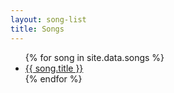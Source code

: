 ```yaml
---
layout: song-list
title: Songs
---
```


<ul>
{% for song in site.data.songs %}
<a href="{{ site.baseurl }}/Music/{{ song.playlist }}/{{ song.file }}">
<li>{{ song.title }}</li>
</a>
{% endfor %}
</ul>